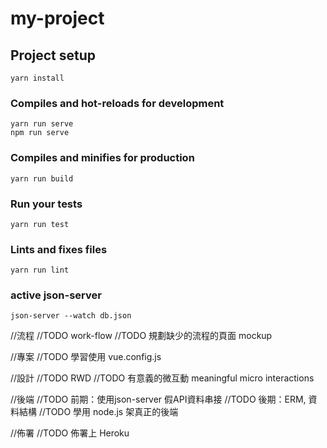 # my-project

## Project setup
```
yarn install
```

### Compiles and hot-reloads for development
```
yarn run serve
npm run serve
```

### Compiles and minifies for production
```
yarn run build
```

### Run your tests
```
yarn run test
```

### Lints and fixes files
```
yarn run lint
```
### active json-server
```
json-server --watch db.json
```

//流程
//TODO work-flow
//TODO 規劃缺少的流程的頁面 mockup

//專案
//TODO 學習使用 vue.config.js

//設計
//TODO RWD
//TODO 有意義的微互動 meaningful micro interactions

//後端
//TODO 前期：使用json-server 假API資料串接
//TODO 後期：ERM, 資料結構
//TODO 學用 node.js 架真正的後端

//佈署
//TODO 佈署上 Heroku